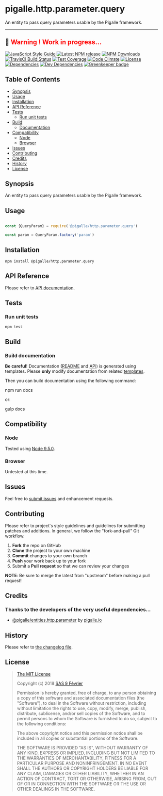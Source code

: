 [npm-badge]: https://img.shields.io/npm/v/@pigalle/http.parameter.query.svg
[npm-badge-url]: https://www.npmjs.com/package/@pigalle/http.parameter.query
[npm-downloads-badge]: https://img.shields.io/npm/dt/@pigalle/http.parameter.query.svg
[npm-downloads-url]: https://npmjs.org/package/@pigalle/http.parameter.query
[travis-badge]: https://img.shields.io/travis/pigalle-io/pigalle.http.parameter.query/master.svg?label=TravisCI
[travis-badge-url]: https://travis-ci.org/pigalle-io/pigalle.http.parameter.query
[circle-badge]: https://circleci.com/gh/pigalle-io/pigalle.http.parameter.query/tree/master.svg?style=svg&circle-token=
[circle-badge-url]: https://circleci.com/gh/pigalle-io/pigalle.http.parameter.query/tree/master
[coveralls-badge]: https://coveralls.io/repos/github/pigalle-io/pigalle.http.parameter.query/badge.svg?branch=master
[coveralls-badge-url]: https://coveralls.io/github/pigalle-io/pigalle.http.parameter.query?branch=master
[codeclimate-badge]: https://img.shields.io/codeclimate/github/pigalle-io/pigalle.http.parameter.query.svg
[codeclimate-badge-url]: https://codeclimate.com/github/pigalle-io/pigalle.http.parameter.query
[ember-observer-badge]: http://emberobserver.com/badges/pigalle.http.parameter.query.svg
[ember-observer-badge-url]: http://emberobserver.com/addons/pigalle.http.parameter.query
[license-badge]: https://img.shields.io/npm/l/@pigalle/http.parameter.query.svg
[license-badge-url]: LICENSE.md
[dependencies-badge]: https://img.shields.io/david/pigalle-io/pigalle.http.parameter.query.svg
[dependencies-badge-url]: https://david-dm.org/pigalle-io/pigalle.http.parameter.query
[devDependencies-badge]: https://img.shields.io/david/dev/pigalle-io/pigalle.http.parameter.query.svg
[devDependencies-badge-url]: https://david-dm.org/pigalle-io/pigalle.http.parameter.query#info=devDependencies
[greenkeeper-badge]: https://badges.greenkeeper.io/pigalle-io/pigalle.http.parameter.query.svg
[greenkeeper-badge-url]: https://greenkeeper.io/
[standardjs-badge]: https://img.shields.io/badge/code_style-standard-brightgreen.svg
[standardjs-badge-url]: https://standardjs.com


# pigalle.http.parameter.query

An entity to pass query parameters usable by the Pigalle framework.


---
&#x1F34E; <span style="color:red">**__Warning !__ Work in progress...**</span>
---


[![JavaScript Style Guide][standardjs-badge]][standardjs-badge-url]
[![Latest NPM release][npm-badge]][npm-badge-url]
[![NPM Downloads][npm-downloads-badge]][npm-downloads-url]
[![TravisCI Build Status][travis-badge]][travis-badge-url]
[![Test Coverage][coveralls-badge]][coveralls-badge-url]
[![Code Climate][codeclimate-badge]][codeclimate-badge-url]
[![License][license-badge]][license-badge-url]
[![Dependencies][dependencies-badge]][dependencies-badge-url] 
[![Dev Dependencies][devDependencies-badge]][devDependencies-badge-url]
[![Greenkeeper badge][greenkeeper-badge]][greenkeeper-badge-url]

## Table of Contents

* [Synopsis](#synopsis)
* [Usage](#usage)
* [Installation](#installation)
* [API Reference](#api-reference)
* [Tests](#tests)
  * [Run unit tests](#tests_run-unit-tests)
* [Build](#build)
  * [Documentation](#build-documentation)
* [Compatibility](#compatibility)
  * [Node](#compatibility_node)
  * [Browser](#compatibility_browser)
* [Issues](#issues)
* [Contributing](#contributing)
* [Credits](#credits)
* [History](#history)
* [License](#license)

## <a name="synopsis"> Synopsis

An entity to pass query parameters usable by the Pigalle framework.

## <a name="usage"> Usage

```javascript

const {QueryParam} = require('@pigalle/http.parameter.query')

const param = QueryParam.factory('param')

```

## <a name="installation"> Installation

    npm install @pigalle/http.parameter.query

## <a name="api-reference"> API Reference

Please refer to [API documentation](docs/API.md).

## <a name="test"> Tests

### <a name="tests_run-unit-tests"> Run unit tests

    npm test
    
## <a name="build"> Build

### <a name="build-documentation"> Build documentation

**Be careful!** Documentation ([README](README.md) and [API](docs/API.md)) is generated using templates. Please **only** modify documentation from related [templates](./.templates).

Then you can build documentation using the following command:

   npm run docs
   
or:

   gulp docs


## <a name="compatibility"> Compatibility

### <a name="compatibility_node"> Node

Tested using [Node 9.5.0](https://nodejs.org/dist/v9.5.0/docs/api/).

### <a name="compatibility_browser"> Browser

Untested at this time.

## <a name="issues"> Issues

Feel free to [submit issues](https://github.com/pigalle-io/pigalle.http.parameter.query/issues) and enhancement requests.

## <a name="contributing"> Contributing

Please refer to project's style guidelines and guidelines for submitting patches and additions. In general, we follow the "fork-and-pull" Git workflow.

 1. **Fork** the repo on GitHub
 2. **Clone** the project to your own machine
 3. **Commit** changes to your own branch
 4. **Push** your work back up to your fork
 5. Submit a **Pull request** so that we can review your changes

**NOTE**: Be sure to merge the latest from "upstream" before making a pull request!

## <a name="credits"> Credits

### Thanks to the developers of the very useful dependencies...

* [@pigalle/entities.http.parameter](https://github.com/pigalle-io/pigalle.entities.http.parameter) by [pigalle.io](https://github.com/pigalle-io/)

## <a name="history"> History

Please refer to [the changelog file](docs/CHANGELOG.md).

## <a name="license"> License

>
> [The MIT License](https://opensource.org/licenses/MIT)
>
> Copyright (c) 2018 [SAS 9 Février](https://9fevrier.com/)
>
> Permission is hereby granted, free of charge, to any person obtaining a copy
> of this software and associated documentation files (the "Software"), to deal
> in the Software without restriction, including without limitation the rights
> to use, copy, modify, merge, publish, distribute, sublicense, and/or sell
> copies of the Software, and to permit persons to whom the Software is
> furnished to do so, subject to the following conditions:
>
> The above copyright notice and this permission notice shall be included in all
> copies or substantial portions of the Software.
>
> THE SOFTWARE IS PROVIDED "AS IS", WITHOUT WARRANTY OF ANY KIND, EXPRESS OR
> IMPLIED, INCLUDING BUT NOT LIMITED TO THE WARRANTIES OF MERCHANTABILITY,
> FITNESS FOR A PARTICULAR PURPOSE AND NONINFRINGEMENT. IN NO EVENT SHALL THE
>AUTHORS OR COPYRIGHT HOLDERS BE LIABLE FOR ANY CLAIM, DAMAGES OR OTHER
> LIABILITY, WHETHER IN AN ACTION OF CONTRACT, TORT OR OTHERWISE, ARISING FROM,
> OUT OF OR IN CONNECTION WITH THE SOFTWARE OR THE USE OR OTHER DEALINGS IN THE
> SOFTWARE.
>
